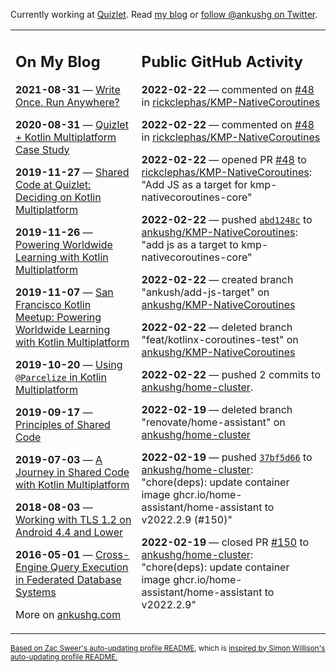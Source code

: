 Currently working at [Quizlet](https://quizlet.com/). Read [my blog](https://ankushg.com/) or [follow @ankushg on Twitter](https://twitter.com/ankushg).

<table><tr><td valign="top" width="40%">

## On My Blog
<!-- blog starts -->
**2021-08-31** — [Write Once, Run Anywhere?](https://ankushg.com/posts/write-once-run-anywhere-increment/)

**2020-08-31** — [Quizlet + Kotlin Multiplatform Case Study](https://ankushg.com/posts/quizlet-kotlin-multiplatform-case-study/)

**2019-11-27** — [Shared Code at Quizlet: Deciding on Kotlin Multiplatform](https://ankushg.com/posts/shared-code-kotlin-multiplatform/)

**2019-11-26** — [Powering Worldwide Learning with Kotlin Multiplatform](https://ankushg.com/speaking/droidcon-sf-2019)

**2019-11-07** — [San Francisco Kotlin Meetup: Powering Worldwide Learning with Kotlin Multiplatform](https://ankushg.com/speaking/sf-kotlin-meetup-2019)

**2019-10-20** — [Using `@Parcelize` in Kotlin Multiplatform](https://ankushg.com/posts/multiplatform-parcelize/)

**2019-09-17** — [Principles of Shared Code](https://ankushg.com/speaking/denver-startup-week-2019)

**2019-07-03** — [A Journey in Shared Code with Kotlin Multiplatform](https://ankushg.com/speaking/droidcon-berlin-2019)

**2018-08-03** — [Working with TLS 1.2 on Android 4.4 and Lower](https://ankushg.com/posts/tls-1.2-on-android/)

**2016-05-01** — [Cross-Engine Query Execution in Federated Database Systems](https://ankushg.com/projects/thesis)
<!-- blog ends -->
More on [ankushg.com](https://ankushg.com/)
</td><td valign="top" width="60%">

## Public GitHub Activity
<!-- githubActivity starts -->
**2022-02-22** — commented on [#48](https://github.com/rickclephas/KMP-NativeCoroutines/pull/48#issuecomment-1048215413) in [rickclephas/KMP-NativeCoroutines](https://api.github.com/repos/rickclephas/KMP-NativeCoroutines)

**2022-02-22** — commented on [#48](https://github.com/rickclephas/KMP-NativeCoroutines/pull/48#issuecomment-1048214933) in [rickclephas/KMP-NativeCoroutines](https://api.github.com/repos/rickclephas/KMP-NativeCoroutines)

**2022-02-22** — opened PR [#48](https://github.com/rickclephas/KMP-NativeCoroutines/pull/48) to [rickclephas/KMP-NativeCoroutines](https://api.github.com/repos/rickclephas/KMP-NativeCoroutines): "Add JS as a target for kmp-nativecoroutines-core"

**2022-02-22** — pushed [`abd1248c`](https://github.com/ankushg/KMP-NativeCoroutines/commit/abd1248cbfc1bffbe7c708f6e0309ac983612fc4) to [ankushg/KMP-NativeCoroutines](https://api.github.com/repos/ankushg/KMP-NativeCoroutines): "add js as a target to kmp-nativecoroutines-core"

**2022-02-22** — created branch "ankush/add-js-target" on [ankushg/KMP-NativeCoroutines](https://api.github.com/repos/ankushg/KMP-NativeCoroutines)

**2022-02-22** — deleted branch "feat/kotlinx-coroutines-test" on [ankushg/KMP-NativeCoroutines](https://api.github.com/repos/ankushg/KMP-NativeCoroutines)

**2022-02-22** — pushed 2 commits to [ankushg/home-cluster](https://api.github.com/repos/ankushg/home-cluster).

**2022-02-19** — deleted branch "renovate/home-assistant" on [ankushg/home-cluster](https://api.github.com/repos/ankushg/home-cluster)

**2022-02-19** — pushed [`37bf5d66`](https://github.com/ankushg/home-cluster/commit/37bf5d669a3e754b25ab0931caa75324bb2341b2) to [ankushg/home-cluster](https://api.github.com/repos/ankushg/home-cluster): "chore(deps): update container image ghcr.io/home-assistant/home-assistant to v2022.2.9 (#150)"

**2022-02-19** — closed PR [#150](https://github.com/ankushg/home-cluster/pull/150) to [ankushg/home-cluster](https://api.github.com/repos/ankushg/home-cluster): "chore(deps): update container image ghcr.io/home-assistant/home-assistant to v2022.2.9"
<!-- githubActivity ends -->
</td></tr></table>

<sub><a href="https://github.com/ZacSweers/ZacSweers">Based on Zac Sweer's auto-updating profile README</a>, which is <a href="https://simonwillison.net/2020/Jul/10/self-updating-profile-readme/">inspired by Simon Willison's auto-updating profile README.</a></sub>